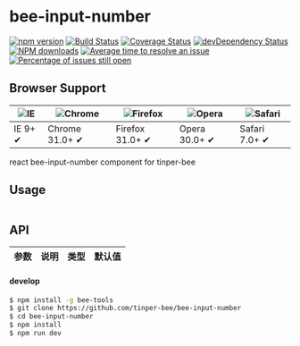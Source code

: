 # bee-input-number

[![npm version](https://img.shields.io/npm/v/bee-input-number.svg)](https://www.npmjs.com/package/bee-input-number)
[![Build Status](https://img.shields.io/travis/tinper-bee/bee-input-number/master.svg)](https://travis-ci.org/tinper-bee/bee-input-number)
[![Coverage Status](https://coveralls.io/repos/github/tinper-bee/bee-input-number/badge.svg?branch=master)](https://coveralls.io/github/tinper-bee/bee-input-number?branch=master)
[![devDependency Status](https://img.shields.io/david/dev/tinper-bee/bee-input-number.svg)](https://david-dm.org/tinper-bee/bee-input-number#info=devDependencies)
[![NPM downloads](http://img.shields.io/npm/dm/bee-input-number.svg?style=flat)](https://npmjs.org/package/bee-input-number)
[![Average time to resolve an issue](http://isitmaintained.com/badge/resolution/tinper-bee/bee-input-number.svg)](http://isitmaintained.com/project/tinper-bee/bee-input-number "Average time to resolve an issue")
[![Percentage of issues still open](http://isitmaintained.com/badge/open/tinper-bee/bee-input-number.svg)](http://isitmaintained.com/project/tinper-bee/bee-input-number "Percentage of issues still open")

## Browser Support

|![IE](https://raw.github.com/alrra/browser-logos/master/internet-explorer/internet-explorer_48x48.png) | ![Chrome](https://raw.github.com/alrra/browser-logos/master/chrome/chrome_48x48.png) | ![Firefox](https://raw.github.com/alrra/browser-logos/master/firefox/firefox_48x48.png) | ![Opera](https://raw.github.com/alrra/browser-logos/master/opera/opera_48x48.png) | ![Safari](https://raw.github.com/alrra/browser-logos/master/safari/safari_48x48.png)|
| --- | --- | --- | --- | --- |
| IE 9+ ✔ | Chrome 31.0+ ✔ | Firefox 31.0+ ✔ | Opera 30.0+ ✔ | Safari 7.0+ ✔ |


react bee-input-number component for tinper-bee


## Usage

```js


```



## API

|参数|说明|类型|默认值|
|:--|:---:|:--:|---:|

#### develop

```sh
$ npm install -g bee-tools
$ git clone https://github.com/tinper-bee/bee-input-number
$ cd bee-input-number
$ npm install
$ npm run dev
```
